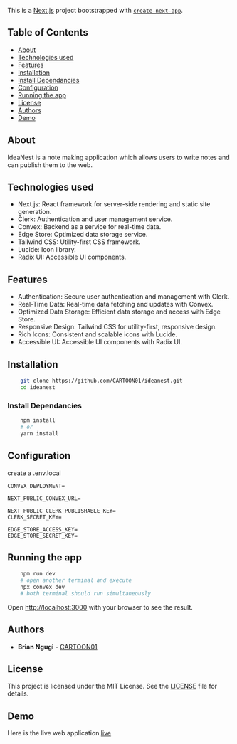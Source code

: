 This is a [Next.js](https://nextjs.org/) project bootstrapped with [`create-next-app`](https://github.com/vercel/next.js/tree/canary/packages/create-next-app).

## Table of Contents

- [About](#about)
- [Technologies used](#technologies-used)
- [Features](#Features)
- [Installation](#installation)
- [Install Dependancies](#install-dependancies)
- [Configuration](#configuration)
- [Running the app](#running-the-app)
- [License](#license)
- [Authors](#authors)
- [Demo](#demo)

## About

IdeaNest is a note making application which allows users to write notes and can publish them to the web.


## Technologies used
- Next.js: React framework for server-side rendering and static site generation.
- Clerk: Authentication and user management service.
- Convex: Backend as a service for real-time data.
- Edge Store: Optimized data storage service.
- Tailwind CSS: Utility-first CSS framework.
- Lucide: Icon library.
- Radix UI: Accessible UI components.

## Features
- Authentication: Secure user authentication and management with Clerk.
- Real-Time Data: Real-time data fetching and updates with Convex.
- Optimized Data Storage: Efficient data storage and access with Edge Store.
- Responsive Design: Tailwind CSS for utility-first, responsive design.
- Rich Icons: Consistent and scalable icons with Lucide.
- Accessible UI: Accessible UI components with Radix UI.

## Installation
```bash
    git clone https://github.com/CARTOON01/ideanest.git
    cd ideanest
```

### Install Dependancies
```bash
    npm install
    # or
    yarn install
```

## Configuration
create a .env.local
```env
CONVEX_DEPLOYMENT=

NEXT_PUBLIC_CONVEX_URL=

NEXT_PUBLIC_CLERK_PUBLISHABLE_KEY=
CLERK_SECRET_KEY=

EDGE_STORE_ACCESS_KEY=
EDGE_STORE_SECRET_KEY=
```

## Running the app

``` bash
    npm run dev
    # open another terminal and execute
    npx convex dev
    # both terminal should run simultaneously
```
Open [http://localhost:3000](http://localhost:3000) with your browser to see the result.


## Authors

- **Brian Ngugi** - [CARTOON01](https://github.com/CARTOON01)

## License

This project is licensed under the MIT License. See the [LICENSE](https://github.com/CARTOON01/ideanest/blob/main/LICENSE) file for details.

## Demo
Here is the live web application
[live](https://note-app-nine-mu.vercel.app/)


